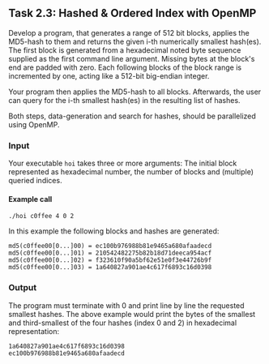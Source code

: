 ## Task 2.3: Hashed & Ordered Index with OpenMP

Develop a program, that generates a range of 512 bit blocks, applies the MD5-hash to them and returns the given i-th numerically smallest hash(es).
The first block is generated from a hexadecimal noted byte sequence supplied as the first command line argument. Missing bytes at the block's end are padded with zero. Each following blocks of the block range is incremented by one, acting like a 512-bit big-endian integer.

Your program then applies the MD5-hash to all blocks. Afterwards, the user can query for the i-th smallest hash(es) in the resulting list of hashes.

Both steps, data-generation and search for hashes, should be parallelized using OpenMP. 

### Input

Your executable `hoi` takes three or more arguments: The initial block represented as hexadecimal number, the number of blocks and (multiple) queried indices.

#### Example call

    ./hoi c0ffee 4 0 2

In this example the following blocks and hashes are generated:

    md5(c0ffee00[0...]00) = ec100b976988b81e9465a680afaadecd
    md5(c0ffee00[0...]01) = 210542482275b82b18d71deeca954acf
    md5(c0ffee00[0...]02) = f323610f90a5bf62e51e0f3e44726b9f
    md5(c0ffee00[0...]03) = 1a640827a901ae4c617f6893c16d0398

### Output

The program must terminate with 0 and print line by line the requested smallest hashes. The above example would print the bytes of the smallest and third-smallest of the four hashes (index 0 and 2) in hexadecimal representation:
    
    1a640827a901ae4c617f6893c16d0398
    ec100b976988b81e9465a680afaadecd

